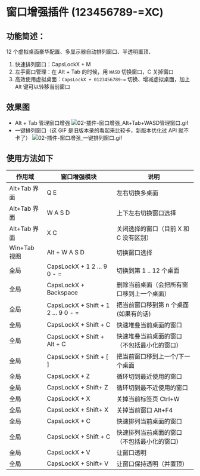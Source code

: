 # 窗口增强插件 (123456789-=XC)

## 功能简述：

12 个虚拟桌面豪华配置、多显示器自动排列窗口、半透明置顶、

1. 快速排列窗口：CapsLockX + M
2. 左手窗口管理：在 Alt + Tab 的时候，用 `WASD` 切换窗口，C 关掉窗口
3. 高效使用虚拟桌面：`CapsLockX + 0123456789-=` 切换、增减虚拟桌面，加上 Alt 键可以转移当前窗口

## 效果图

- Alt + Tab 管理窗口增强
  ![02-插件-窗口增强_Alt+Tab+WASD管理窗口.gif](./02-插件-窗口增强_Alt+Tab+WASD管理窗口.gif)
- 一键排列窗口（这 GIF 是旧版本录的看起来比较卡，新版本优化过 API 就不卡了）
  ![02-插件-窗口增强_一键排列窗口.gif](./02-插件-窗口增强_一键排列窗口.gif)

## 使用方法如下

| 作用域       | 窗口增强模块                        | 说明                                         |
| ------------ | ----------------------------------- | -------------------------------------------- |
| Alt+Tab 界面 | Q E                                 | 左右切换多桌面                               |
| Alt+Tab 界面 | W A S D                             | 上下左右切换窗口选择                         |
| Alt+Tab 界面 | X C                                 | 关闭选择的窗口（目前 X 和 C 没有区别）       |
| Win+Tab 视图 | Alt + W A S D                       | 切换窗口选择                                 |
| 全局         | CapsLockX + 1 2 ... 9 0 - =         | 切换到第 1 .. 12 个桌面                      |
| 全局         | CapsLockX + Backspace               | 删除当前桌面（会把所有窗口移到上一个桌面）   |
| 全局         | CapsLockX + Shift + 1 2 ... 9 0 - = | 把当前窗口移到第 n 个桌面(如果有的话)        |
| 全局         | CapsLockX + Shift + C               | 快速堆叠当前桌面的窗口                       |
| 全局         | CapsLockX + Shift + Alt + C         | 快速堆叠当前桌面的窗口（不包括最小化的窗口） |
| 全局         | CapsLockX + Shift + [ ]             | 把当前窗口移到上一个/下一个桌面              |
| 全局         | CapsLockX + Z                       | 循环切到最近使用的窗口                       |
| 全局         | CapsLockX + Shift+ Z                | 循环切到最不近使用的窗口                     |
| 全局         | CapsLockX + X                       | 关掉当前标签页 Ctrl+W                        |
| 全局         | CapsLockX + Shift+ X                | 关掉当前窗口 Alt+F4                          |
| 全局         | CapsLockX + C                       | 快速排列当前桌面的窗口                       |
| 全局         | CapsLockX + Shift + C               | 快速排列当前桌面的窗口（不包括最小化的窗口） |
| 全局         | CapsLockX + V                       | 让窗口透明                                   |
| 全局         | CapsLockX + Shift+ V                | 让窗口保持透明（并置顶）                     |


<!-- | 全局         | CapsLockX + [ ]               | 切换到上一个/下一个桌面                      | -->
<!-- | Win+Tab 视图 | X                           | 关掉选择的窗口                                 |
| Win+Tab 视图 | Q E                         | 左右切换桌面概览                               |
| Win+Tab 视图 | Z                           | 合并当前桌面与上一个桌面                       |
| Win+Tab 视图 | 0                           | 新建桌面                                       |
| Win+Tab 视图 | 1 2 ... 9                   | 把窗口移到除了自己的第 X 个桌面（或新建桌面）  |
| Win+Tab 视图 | V                           | 新建桌面，并把当前窗口扔到新建桌面             |
| Win+Tab 视图 | C                           | 新建桌面，并把当前窗口扔到新建桌面，并激活窗口 |
| Win+Tab 视图 | [ ]                         | 切换到上一个/下一个桌面                        | -->
